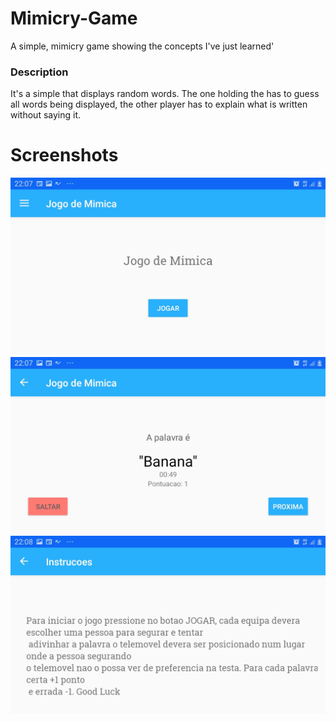 # Mimicry-Game
A simple, mimicry game showing the concepts I've just learned'

### Description
It's a simple that displays random words. The one holding the 
has to guess all words being displayed, the other player has
to explain what is written without saying it.

# Screenshots

![Title Screen](https://github.com/AlmeidaJoao/Mimicry-Game/blob/master/screenshots/Screenshot_20200322-220737_Jogo%20de%20Mimica.jpg)
![Game Screen](https://github.com/AlmeidaJoao/Mimicry-Game/blob/master/screenshots/Screenshot_20200322-220750_Jogo%20de%20Mimica.jpg)
![Instructions Screen](https://github.com/AlmeidaJoao/Mimicry-Game/blob/master/screenshots/Screenshot_20200322-220810_Jogo%20de%20Mimica.jpg)
